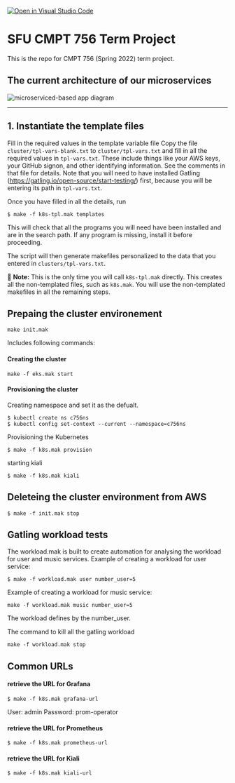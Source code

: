 [![Open in Visual Studio Code](https://classroom.github.com/assets/open-in-vscode-f059dc9a6f8d3a56e377f745f24479a46679e63a5d9fe6f495e02850cd0d8118.svg)](https://classroom.github.com/online_ide?assignment_repo_id=7229864&assignment_repo_type=AssignmentRepo)
# SFU CMPT 756 Term Project

This is the repo for CMPT 756 (Spring 2022) term project.

<!-- 
## Execution environemt comments
This repository is desinged and develop to run on the EKS (Elastic Kubernetes Service) of AWS.
--- -->

## The current architecture of our microservices
![microserviced-based app diagram](https://user-images.githubusercontent.com/44685975/159101267-cfe1dabf-2752-41cd-a1b4-b075f8656edb.jpg)

---
## 1. Instantiate the template files

Fill in the required values in the template variable file
Copy the file `cluster/tpl-vars-blank.txt` to `cluster/tpl-vars.txt` and fill in all the required values in `tpl-vars.txt`. These include things like your AWS keys, your GitHub signon, and other identifying information. See the comments in that file for details. Note that you will need to have installed Gatling (https://gatling.io/open-source/start-testing/) first, because you will be entering its path in `tpl-vars.txt`.

Once you have filled in all the details, run
~~~
$ make -f k8s-tpl.mak templates
~~~
This will check that all the programs you will need have been installed and are in the search path. If any program is missing, install it before proceeding.

The script will then generate makefiles personalized to the data that you entered in `clusters/tpl-vars.txt`.

:loudspeaker: **Note:** This is the only time you will call `k8s-tpl.mak` directly. This creates all the non-templated files, such as `k8s.mak`. You will use the non-templated makefiles in all the remaining steps.

## Prepaing the cluster environement
~~~
make init.mak
~~~
Includes following commands:

#### Creating the cluster
~~~
make -f eks.mak start
~~~

#### Provisioning the cluster
Creating namespace and set it as the defualt.
~~~
$ kubectl create ns c756ns
$ kubectl config set-context --current --namespace=c756ns
~~~
Provisioning the Kubernetes
~~~
$ make -f k8s.mak provision
~~~
starting kiali
~~~
$ make -f k8s.mak kiali
~~~

## Deleteing the cluster environment from AWS
~~~
$ make -f init.mak stop
~~~

## Gatling workload tests
The workload.mak is built to create automation for analysing the workload for user and music services. 
Example of creating a workload for user service:
~~~
$ make -f workload.mak user number_user=5
~~~
Example of creating a workload for music service:
~~~
make -f workload.mak music number_user=5
~~~
The workload defines by the number_user.

The command to kill all the gatling workload
~~~
make -f workload.mak stop
~~~
## Common URLs 
#### retrieve the URL for Grafana
~~~
$ make -f k8s.mak grafana-url
~~~
User: admin
Password: prom-operator

#### retrieve the URL for Prometheus
~~~
$ make -f k8s.mak prometheus-url
~~~

#### retrieve the URL for Kiali
~~~
$ make -f k8s.mak kiali-url
~~~

